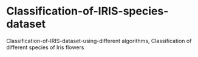 # Classification-of-IRIS-species-dataset
Classification-of-IRIS-dataset-using-different algorithms, Classification of different species of Iris flowers
